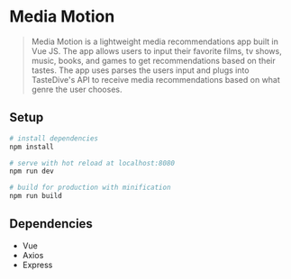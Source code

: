 # Media Motion

> Media Motion is a lightweight media recommendations app built in Vue JS. The app allows users to input their favorite films, tv shows, music, books, and games to get recommendations based on their tastes. The app uses parses the users input and plugs into TasteDive's API to receive media recommendations based on what genre the user chooses. 

## Setup

``` bash
# install dependencies
npm install

# serve with hot reload at localhost:8080
npm run dev

# build for production with minification
npm run build

```

## Dependencies

* Vue
* Axios 
* Express
